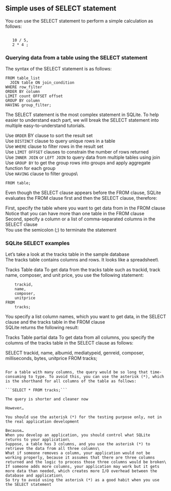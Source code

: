 ## Simple uses of SELECT statement

You can use the SELECT statement to perform a simple calculation as follows:

```SELECT 1 + 1;
```

```SELECT 
   10 / 5, 
   2 * 4 ;
```
### Querying data from a table using the SELECT statement
The syntax of the SELECT statement is as follows:

```SELECT DISTINCT column_list
FROM table_list
  JOIN table ON join_condition
WHERE row_filter
ORDER BY column
LIMIT count OFFSET offset
GROUP BY column
HAVING group_filter;
```

The SELECT statement is the most complex statement in SQLite. To help easier to understand each part, we will break the SELECT statement into multiple easy-to-understand tutorials.

Use ```ORDER``` BY clause to sort the result set\
Use ```DISTINCT``` clause to query unique rows in a table\
Use ```WHERE``` clause to filter rows in the result set\
Use ```LIMIT OFFSET``` clauses to constrain the number of rows returned\
Use ```INNER JOIN``` or ```LEFT JOIN``` to query data from multiple tables using join\
Use ```GROUP BY``` to get the group rows into groups and apply aggregate function for each group\
Use ```HAVING``` clause to filter groups\

```SELECT column_list
FROM table;
```
Even though the SELECT clause appears before the FROM clause, SQLite evaluates the FROM clause first and then the SELECT clause, therefore:

First, specify the table where you want to get data from in the FROM clause\
Notice that you can have more than one table in the FROM clause\
Second, specify a column or a list of comma-separated columns in the SELECT clause\
You use the semicolon (;) to terminate the statement

### SQLite SELECT examples
Let’s take a look at the tracks table in the sample database\
The tracks table contains columns and rows. It looks like a spreadsheet\


Tracks Table data
To get data from the tracks table such as trackid, track name, composer, and unit price, you use the following statement:

```SELECT
	trackid,
	name,
	composer,
	unitprice
FROM
	tracks;
 ```
You specify a list column names, which you want to get data, in the SELECT clause and the tracks table in the FROM clause\
SQLite returns the following result:

Tracks Table partial data
To get data from all columns, you specify the columns of the tracks table in the SELECT clause as follows:

SELECT
	trackid,
	name,
	albumid,
	mediatypeid,
	genreid,
	composer,
	milliseconds,
	bytes,
	unitprice
FROM
	tracks;
```

For a table with many columns, the query would be so long that time-consuming to type. To avoid this, you can use the asterisk (*), which is the shorthand for all columns of the table as follows:

```SELECT * FROM tracks;```

The query is shorter and cleaner now

However…

You should use the asterisk (*) for the testing purpose only, not in the real application development

Because…
When you develop an application, you should control what SQLite returns to your application\
Suppose, a table has 3 columns, and you use the asterisk (*) to retrieve the data from all three columns\
What if someone removes a column, your application would not be working properly, because it assumes that there are three columns returned and the logic to process those three columns would be broken\
If someone adds more columns, your application may work but it gets more data than needed, which creates more I/O overhead between the database and application\
So try to avoid using the asterisk (*) as a good habit when you use the SELECT statement
